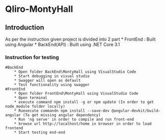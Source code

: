 # Qliro-MontyHall
## Introduction ##
 As per the instruction given project is divided into 2 part
	* FrontEnd : Built using Angular
	* BackEnd(API) : Built using .NET Core 3.1

### Instruction for testing ###
	#BackEnd
		* Open folder BackEnd\MontyHall using VisualStudio Code
		* Start debugging in visual studio
		* Swagger will open as default
		* Test functionality using swagger
	#FrontEnd
		* Open folder FrontEnd\MontyHall using VisualStudio Code
		* Open terminal 
		* execute command npm install -g or npm update (In order to get node_module folder locally)
		* Ruexecute commandn npm install --save-dev @angular-devkit/build-angular (To get missing angular dependency)
		* Run 'ng serve' in order to compile and run front-end
		* browse url http://localhost/home in browser in order to load frontend
		* Start testing end-end

	

